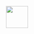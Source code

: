 <div align="center">

  <img src="https://i.blogs.es/53fd11/rustician-rust-lenguaje/1366_2000.png" height="60" width="60" >

</div>
